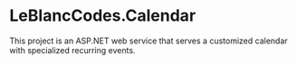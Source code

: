 # LeBlancCodes.Calendar
This project is an ASP.NET web service that serves a customized calendar with specialized recurring events.
